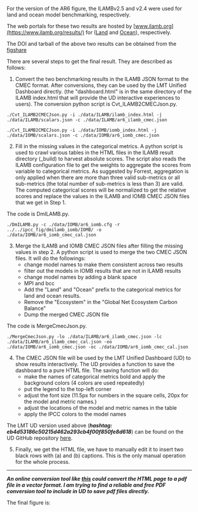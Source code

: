 For the version of the AR6 figure,  the ILAMBv2.5 and v2.4 were used for land and ocean model benchmarking, respectively. 

The web portals for these two results are hosted by [www.ilamb.org](https://www.ilamb.org/results/) for ([Land](https://www.ilamb.org/CMIP5v6/ILAMB_AR6) and [Ocean](https://www.ilamb.org/CMIP5v6/IOMB_AR6)), respectively.

The DOI and tarball of the above two results can be obtained from the [figshare](https://doi.org/10.6084/m9.figshare.14213534)


There are several steps to get the final result. They are described as follows:

1. Convert the two benchmarking results in the ILAMB JSON format to the CMEC format. After conversions, they can be used by the LMT Unified Dashboard directly. (the "dashboard.html" is in the same directory of the ILAMB index.html that will provide the UD interactive experiences to users). The conversion python script is Cvt_ILAMB2CMECJson.py. 

```
./Cvt_ILAMB2CMECJson.py -i ./data/ILAMB/ilamb_index.html -j ./data/ILAMB/scalars.json -c ./data/ILAMB/ar6_ilamb_cmec.json 

```
```
./Cvt_ILAMB2CMECJson.py -i ./data/IOMB/iomb_index.html -j ./data/IOMB/scalars.json -c ./data/IOMB/ar6_iomb_cmec.json
```

2. Fill in the missing values in the categorical metrics. A python script is used to crawl various tables in the HTML files in the ILAMB result directory (\_build) to harvest absolute scores.  The script also reads the ILAMB configuration file to get the weights to aggregate the scores from variable to categorical metrics. As suggested by Forrest, aggregation is only applied when there are more than three valid sub-metrics or all sub-metrics (the total number of sub-metrics is less than 3) are valid. The computed categorical scores will be normalized to get the relative scores and replace the values in the ILAMB and IOMB CMEC JSON files that we get in Step 1. 

The code is DmILAMB.py.

```
./DmILAMB.py -c ./data/IOMB/ar6_iomb.cfg -r ../../ipcc_fig/dmilamb_iomb/IOMB/ -o ./data/IOMB/ar6_iomb_cmec_cal.json
```

3. Merge the ILAMB and IOMB CMEC JSON files after filling the missing values in step 2. A python script is used to merge the two CMEC JSON files. It will do the followings:
    - change model names to make them consistent across two results
    - filter out the models in IOMB results that are not in ILAMB results
    - change model names by adding a blank space
    - MPI and bcc
    - Add the  "Land" and "Ocean" prefix to the categorical metrics for land and ocean results.
    - Remove the "Ecosystem" in the "Global Net Ecosystem Carbon Balance"
    - Dump the merged CMEC JSON file

The code is MergeCmecJson.py.

```
./MergeCmecJson.py -lo ./data/ILAMB/ar6_ilamb_cmec.json -lc ./data/ILAMB/ar6_ilamb_cmec_cal.json -oo ./data/IOMB/ar6_iomb_cmec.json -oc ./data/IOMB/ar6_iomb_cmec_cal.json 
```

4. The CMEC JSON file will be used by the LMT Unified Dashboard (UD) to show results interactively. The UD provides a function to save the dashboard to a pure HTML file. The saving function will do:
    - make the names of categorical metrics bold and apply the background colors (4 colors are used repeatedly)
    - put the legend to the top-left corner
    - adjust the font size (11.5px for numbers in the square cells, 20px for the model and metric names.)
    - adjust the locations of the model and metric names in the table
    - apply the IPCC colors to the model names

The LMT UD version used above (***hashtag: eb4d53186c50215d462a293cb4f00f850fe8d618***) can be found on the UD GitHub repository [here](https://github.com/climatemodeling/unified-dashboard/tree/eb4d53186c50215d462a293cb4f00f850fe8d618).

5. Finally, we get the HTML file, we have to manually edit it to insert two black rows with (a) and (b) captions. This is the only manual operation for the whole process.


* * *

___An online conversion tool like [this](https://cloudconvert.com/) could convert the HTML page to a pdf file in a vector format. I am trying to find a reliable and free PDF conversion tool to include in UD to save pdf files directly.___



The final figure is:

![]()



